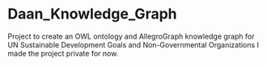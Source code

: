 # Daan_Knowledge_Graph
Project to create an OWL ontology and AllegroGraph knowledge graph for UN Sustainable Development Goals and Non-Governmental Organizations
I made the project private for now. 
